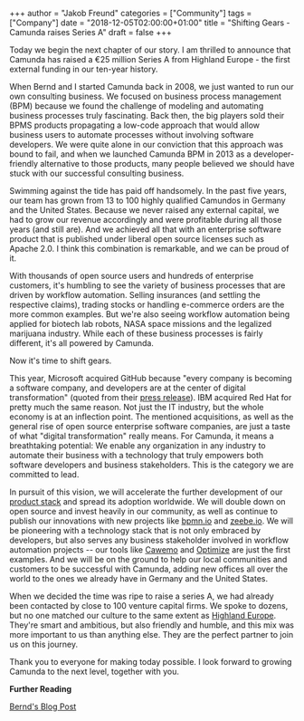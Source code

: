 +++
author = "Jakob Freund"
categories = ["Community"]
tags = ["Company"]
date = "2018-12-05T02:00:00+01:00"
title = "Shifting Gears - Camunda raises Series A"
draft = false
+++

Today we begin the next chapter of our story. I am thrilled to announce that Camunda has raised a €25 million Series A from Highland Europe - the first external funding in our ten-year history.

<!--more-->

When Bernd and I started Camunda back in 2008, we just wanted to run our own consulting business. We focused on business process management (BPM) because we found the challenge of modeling and automating business processes truly fascinating. Back then, the big players sold their BPMS products propagating a low-code approach that would allow business users to automate processes without involving software developers. We were quite alone in our conviction that this approach was bound to fail, and when we launched Camunda BPM in 2013 as a developer-friendly alternative to those products, many people believed we should have stuck with our successful consulting business.

Swimming against the tide has paid off handsomely. In the past five years, our team has grown from 13 to 100 highly qualified Camundos in Germany and the United States. Because we never raised any external capital, we had to grow our revenue accordingly and were profitable during all those years (and still are). And we achieved all that with an enterprise software product that is published under liberal open source licenses such as Apache 2.0. I think this combination is remarkable, and we can be proud of it. 

With thousands of open source users and hundreds of enterprise customers, it's humbling to see the variety of business processes that are driven by workflow automation. Selling insurances (and settling the respective claims), trading stocks or handling e-commerce orders are the more common examples. But we're also seeing workflow automation being applied for biotech lab robots, NASA space missions and the legalized marijuana industry. While each of these business processes is fairly different, it's all powered by Camunda.

Now it's time to shift gears. 

This year, Microsoft acquired GitHub because "every company is becoming a software company, and developers are at the center of digital transformation" (quoted from their [press release](https://news.microsoft.com/2018/06/04/microsoft-to-acquire-github-for-7-5-billion/)). IBM acquired Red Hat for pretty much the same reason. Not just the IT industry, but the whole economy is at an inflection point.  The mentioned acquisitions, as well as the general rise of open source enterprise software companies, are just a taste of what "digital transformation" really means. For Camunda, it means a breathtaking potential: We enable any organization in any industry to automate their business with a technology that truly empowers both software developers and business stakeholders. This is the category we are committed to lead.

In pursuit of this vision, we will accelerate the further development of our [product stack](https://camunda.com/products) and spread its adoption worldwide. We will double down on open source and invest heavily in our community, as well as continue to publish our innovations with new projects like [bpmn.io](https://bpmn.io) and [zeebe.io](https://zeebe.io). We will be pioneering with a technology stack that is not only embraced by developers, but also serves any business stakeholder involved in workflow automation projects -- our tools like [Cawemo](https://cawemo.com) and [Optimize](https://camunda.com/products/optimize/) are just the first examples. And we will be on the ground to help our local communities and customers to be successful with Camunda, adding new offices all over the world to the ones we already have in Germany and the United States.

When we decided the time was ripe to raise a series A, we had already been contacted by close to 100 venture capital firms. We spoke to dozens, but no one matched our culture to the same extent as [Highland Europe](https://www.highlandeurope.com/). They're smart and ambitious, but also friendly and humble, and this mix was more important to us than anything else. They are the perfect partner to join us on this journey.

Thank you to everyone for making today possible. I look forward to growing Camunda to the next level, together with you.

<strong>Further Reading</strong>

[Bernd's Blog Post](http://blog.bernd-ruecker.com/camunda-raised-25m-series-a-funding-fcf438b66c7a)